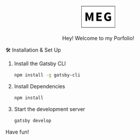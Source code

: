 <div align="center">
  <img alt="Logo" src="src/images/logo-01.png" width="100" />
  
  Hey! Welcome to my Porfolio!
  
  
  
</div>

🛠 Installation & Set Up

1. Install the Gatsby CLI

   ```sh
   npm install -g gatsby-cli
   ```

2. Install Dependencies

   ```sh
   npm install
   ```


4. Start the development server

   ```sh
   gatsby develop
   ```


Have fun!








